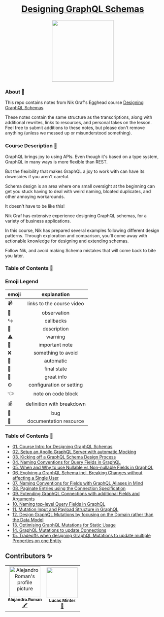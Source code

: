 <h1 align="center"><a href="https://egghead.io/courses/designing-graphql-schemas-99db">Designing GraphQL Schemas</a></h1>

<p align="center"><img src="https://d2eip9sf3oo6c2.cloudfront.net/series/square_covers/000/000/405/full/DesignGraphQLSchemas.png" width="200"></p>

### About 🔮

This repo contains notes from Nik Graf's Egghead course [Designing GraphQL Schemas](https://egghead.io/courses/designing-graphql-schemas-99db)

These notes contain the same structure as the transcriptions, along with additional rewrites, links to resources, and personal takes on the lesson. Feel free to submit additions to these notes, but please don't remove anything (unless we messed up or misunderstood something).

### Course Description 🔎

GraphQL brings joy to using APIs. Even though it's based on a type system, GraphQL in many ways is more flexible than REST.

But the flexibility that makes GraphQL a joy to work with can have its downsides if you aren't careful.

Schema design is an area where one small oversight at the beginning can get you stuck having to deal with weird naming, bloated duplicates, and other annoying workarounds.

It doesn't have to be like this!

Nik Graf has extensive experience designing GraphQL schemas, for a variety of business applications.

In this course, Nik has prepared several examples following different design patterns. Through exploration and comparison, you'll come away with actionable knowledge for designing and extending schemas.

Follow Nik, and avoid making Schema mistakes that will come back to bite you later.

### Table of Contents 📜

### Emoji Legend

| emoji |        explanation        |
| ----- | :-----------------------: |
| 📹    | links to the course video |
| 🔮    |        observation        |
| ↪️    |         callbacks         |
| 🔎    |        description        |
| ⚠️    |          warning          |
| 📝    |      important note       |
| ❌    |    something to avoid     |
| 🚙    |         automatic         |
| 🏁    |        final state        |
| 🔑    |        great info         |
| ⚙️    | configuration or setting  |
| 👈    |    note on code block     |
| 💰    | definition with breakdown |
| 🐛    |            bug            |
| 📄    |  documentation resource   |

### Table of Contents 📜

- [01. Course Intro for Designing GraphQL Schemas](notes/01-course-intro-for-designing-graphql-schemas.md)
- [02. Setup an Apollo GraphQL Server with automatic Mocking](notes/02-setup-an-apollo-graphql-server-with-automatic-mocking.md)
- [03. Kicking off a GraphQL Schema Design Process](notes/03-kicking-off-a-graphql-schema-design-process.md)
- [04. Naming Conventions for Query Fields in GraphQL](notes/04-naming-conventions-for-query-fields-in-graphql.md)
- [05. When and Why to use Nullable vs Non-nullable Fields in GraphQL](notes/05-when-and-why-to-use-nullable-vs-non-nullable-fields-in-graphql.md)
- [06. Evolving a GraphQL Schema incl. Breaking Changes without affecting a Single User](notes/06-evolving-a-graphql-schema-incl-breaking-changes-without-affecting-a-single-user.md)
- [07. Naming Conventions for Fields with GraphQL Aliases in Mind](notes/07-naming-conventions-for-fields-with-graphql-aliases-in-mind.md)
- [08. Paginate Entries using the Connection Specification](notes/08-paginate-entries-using-the-connection-specification.md)
- [09. Extending GraphQL Connections with additional Fields and Arguments](notes/09-extending-graphql-connections-with-additional-fields-and-arguments.md)
- [10. Naming top-level Query Fields in GraphQL](notes/10-naming-top-level-query-fields-in-graphql.md)
- [11. Mutation Input and Payload Structure in GraphQL](notes/11-mutation-input-payload-structure-in-graphql.md)
- [12. Design GraphQL Mutations by focusing on the Domain rather than the Data Model](notes/12-design-graphql-mutations-by-focusin-on-the-domain-rather-than-the-data-model.md)
- [13. Optimising GraphQL Mutations for Static Usage](notes/13-optimising-graphql-mutations-for-static-usage.md)
- [14. GraphQL Mutations to update Connections](notes/14-graphql-mutations-to-update-connections.md)
- [15. Tradeoffs when designing GraphQL Mutations to update multiple Properties on one Entity](notes/15-tradeoffs-when-designing-graphql-mutations-to-update-multiple-properties-on-one-entity.md)

## Contributors ✨

<table>
  <tr>
    <td align="center">
      <a href="https://github.com/aromanarguello">
        <img
          src="https://avatars2.githubusercontent.com/u/28843542?s=460&u=9c1cacd053b919e882e3b4ce17458393c6256b42&v=4"
          width="100px;"
          alt="Alejandro Roman's profile picture"
        />
        <br />
        <sub><b>Alejandro Roman</b></sub>
      </a>
      <br />
      <a
        href="https://github.com/eggheadio/eggheadio-course-notes/tree/master/designing-graphql-schemas"
        title="Content">
        🖋
      </a>
    </td>
       <td align="center"><a href="https://github.com/lsminter"><img src="https://avatars1.githubusercontent.com/u/26470581?v=4" width="100px;" alt=""/><br /><sub><b>Lucas Minter</b></sub></a><br /><a href="https://github.com/eggheadio-projects/build-an-app-with-the-AWS-cloud-development-kit-notes/pulls?q=is%3Apr+reviewed-by%3Alsminter" title="Reviewed Pull Requests">👀</a></td>
  </tr>
</table>
